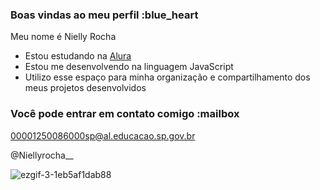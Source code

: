 ### Boas vindas ao meu perfil :blue_heart

Meu nome é Nielly Rocha 

- Estou estudando na [Alura](https://www.alura.com.br)
- Estou me desenvolvendo na linguagem JavaScript
- Utilizo esse espaço para minha organização e compartilhamento dos meus projetos desenvolvidos
  
### Você pode entrar em contato comigo :mailbox

00001250086000sp@al.educacao.sp.gov.br

@Niellyrocha__

![ezgif-3-1eb5af1dab88](https://github.com/user-attachments/assets/86ad04d2-91b6-4e8f-b797-e8a8b41ef99b)
